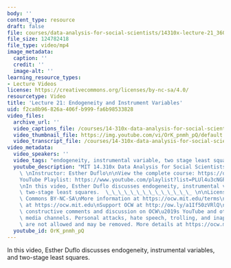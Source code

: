 ```yaml
---
body: ''
content_type: resource
draft: false
file: courses/data-analysis-for-social-scientists/14310x-lecture-21_360p_16_9.mp4
file_size: 124782418
file_type: video/mp4
image_metadata:
  caption: ''
  credit: ''
  image-alt: ''
learning_resource_types:
- Lecture Videos
license: https://creativecommons.org/licenses/by-nc-sa/4.0/
resourcetype: Video
title: 'Lecture 21: Endogeneity and Instrument Variables'
uid: f2ca8b96-826a-406f-b999-fa6b98533828
video_files:
  archive_url: ''
  video_captions_file: /courses/14-310x-data-analysis-for-social-scientists-spring-2023/1hS_CMHihrtBr_c0aY1WUUHKiv0Vkp66r_transcript.webvtt
  video_thumbnail_file: https://img.youtube.com/vi/OrK_pnmh_pQ/default.jpg
  video_transcript_file: /courses/14-310x-data-analysis-for-social-scientists-spring-2023/1hS_CMHihrtBr_c0aY1WUUHKiv0Vkp66r_transcript.pdf
video_metadata:
  video_speakers: ''
  video_tags: "endogeneity, instrumental variable, two stage least squares, 2SLS\t"
  youtube_description: "MIT 14.310x Data Analysis for Social Scientists, Spring 2023\
    \ \nInstructor: Esther Duflo\n\nView the complete course: https://ocw.mit.edu/courses/14-310x-data-analysis-for-social-scientists-spring-2023\n\
    YouTube Playlist: https://www.youtube.com/playlist?list=PLUl4u3cNGP61ATaGTFcSp7bhogloD2wHP\n\
    \nIn this video, Esther Duflo discusses endogeneity, instrumental variables, and\
    \ two-stage least squares.  \_\_\_\_\_\_\_\_\_\_\_\_\_\_ \n\nLicense: Creative\
    \ Commons BY-NC-SA\nMore information at https://ocw.mit.edu/terms\nMore courses\
    \ at https://ocw.mit.edu\nSupport OCW at http://ow.ly/a1If50zVRlQ\n\nWe encourage\
    \ constructive comments and discussion on OCW\u2019s YouTube and other social\
    \ media channels. Personal attacks, hate speech, trolling, and inappropriate comments\
    \ are not allowed and may be removed. More details at https://ocw.mit.edu/comments."
  youtube_id: OrK_pnmh_pQ
---
```

In this video, Esther Duflo discusses endogeneity, instrumental variables, and two-stage least squares.